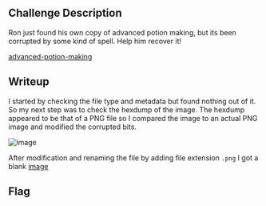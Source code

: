 ## Challenge Description
Ron just found his own copy of advanced potion making, but its been corrupted by some kind of spell. Help him recover it!

[advanced-potion-making](advanced-potion-making)

## Writeup

I started by checking the file type and metadata but found nothing out of it. So my next step was to check the hexdump of the image. The hexdump appeared to be that of a PNG file
so I compared the image to an actual PNG image and modified the corrupted bits.

![image](https://github.com/AKripper/COPS-CSOC/assets/167231621/31a40b79-e2cc-4e46-965d-8871b4d2b7b5)

After modification and renaming the file by adding file extension `.png` I got a blank [image](advanced-potion-making.png)

## Flag

